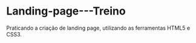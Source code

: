 # Landing-page---Treino
Praticando a criação de landing page, utilizando as ferramentas HTML5 e CSS3.

